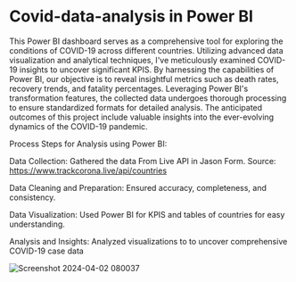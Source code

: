 # Covid-data-analysis in Power BI

This Power BI dashboard serves as a comprehensive tool for exploring the conditions of COVID-19 across different countries. Utilizing advanced data visualization and analytical techniques, I've meticulously examined COVID-19 insights to uncover significant KPIS. By harnessing the capabilities of Power BI, our objective is to reveal insightful metrics such as death rates, recovery trends, and fatality percentages. Leveraging Power BI's transformation features, the collected data undergoes thorough processing to ensure standardized formats for detailed analysis. The anticipated outcomes of this project include valuable insights into the ever-evolving dynamics of the COVID-19 pandemic.

Process Steps for Analysis using Power BI:

Data Collection: Gathered the data From Live API in Jason Form. Source:  https://www.trackcorona.live/api/countries

Data Cleaning and Preparation: Ensured accuracy, completeness, and consistency.

Data Visualization: Used Power BI for KPIS and tables of countries for easy understanding.

Analysis and Insights: Analyzed visualizations to to uncover comprehensive COVID-19 case data

![Screenshot 2024-04-02 080037](https://github.com/githubPratima/Covid-data-analysis/assets/98135375/b6910225-8a33-465a-910d-1186e39fad50)
